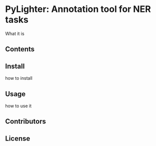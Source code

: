 # PyLighter: Annotation tool for NER tasks

What it is 

## Contents

## Install

how to install

## Usage 

how to use it

## Contributors

## License